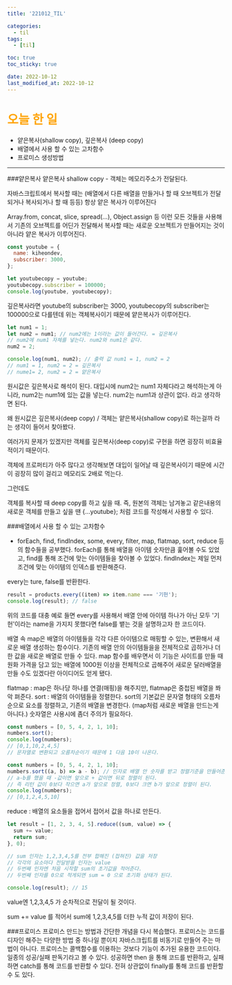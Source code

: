 ```yaml
---
title: '221012_TIL'

categories:
  - til
tags:
  - [til]

toc: true
toc_sticky: true

date: 2022-10-12
last_modified_at: 2022-10-12
---
```


# <span style="color:orange"> 오늘 한 일</span>

- 얕은복사(shallow copy), 깊은복사 (deep copy)
- 배열에서 사용 할 수 있는 고차함수
- 프로미스 생성방법

---

###얕은복사
얕은복사 shallow copy - 객체는 메모리주소가 전달된다.

자바스크립트에서 복사할 때는 (배열에서 다른 배열을 만들거나 할 때 오브젝트가 전달되거나 복사되거나 할 때 등등) 항상 얕은 복사가 이루어진다

Array.from, concat, slice, spread(…), Object.assign 등 이런 모든 것들을 사용해서 기존의 오브젝트를 어딘가 전달해서 복사할 때는 새로운 오브젝트가 만들어지는 것이 아니라 얕은 복사가 이루어진다.

```javascript
const youtube = {
  name: kiheondev,
  subscriber: 3000,
};

let youtubecopy = youtube;
youtubecopy.subscriber = 100000;
console.log(youtube, youtubecopy);
```

깊은복사라면 youtube의 subscriber는 3000, youtubecopy의 subscriber는 100000으로 다를텐데 위는 객체복사이기 때문에 얕은복사가 이루어진다.

```javascript
let num1 = 1;
let num2 = num1; // num2에는 1이라는 값이 들어간다. = 깊은복사
// num2에 num1 자체를 넣는다. num2와 num1은 같다.
num2 = 2;

console.log(num1, num2); // 출력 값 num1 = 1, num2 = 2
// num1 = 1, num2 = 2 = 깊은복사
// nume1= 2, num2 = 2 = 얕은복사
```

원시값은 깊은복사로 해석이 된다. 대입시에 num2는 num1 자체다라고 해석하는게 아니라, num2는 num1에 있는 값을 넣는다. num2는 num1과 상관이 없다. 라고 생각하면 된다.

왜 원시값은 깊은복사(deep copy) / 객체는 얕은복사(shallow copy)로 하는걸까 라는 생각이 들어서 찾아봤다.

여러가지 문제가 있겠지만 객체를 깊은복사(deep copy)로 구현을 하면 굉장히 비효율적이기 때문이다.

객체에 프로퍼티가 아주 많다고 생각해보면 대입이 일어날 때 깊은복사이기 때문에 시간이 굉장히 많이 걸리고 메모리도 2배로 먹는다.

그런데도

객체를 복사할 때 deep copy를 하고 싶을 때. 즉, 원본의 객체는 남겨놓고 같은내용의 새로운 객체를 만들고 싶을 땐 {…youtube}; 처럼 코드를 작성해서 사용할 수 있다.

###배열에서 사용 할 수 있는 고차함수

- forEach, find, findIndex, some, every, filter, map, flatmap, sort, reduce 등의
  함수들을 공부했다.
  forEach를 통해 배열을 아이템 숫자만큼 훑어볼 수도 있었고,
  find를 통해 조건에 맞는 아이템들을 찾아볼 수 있었다.
  findIndex는 제일 먼저 조건에 맞는 아이템의 인덱스를 반환해준다.

every는 ture, false를 반환한다.

```javascript
result = products.every((item) => item.name === '기헌');
console.log(result); // false
```

위의 코드를 대충 예로 들면 every를 사용해서 배열 안에 아이템 하나가 아닌 모두 '기헌'이라는 name을
가지지 못했다면 false를 뱉는 것을 설명하고자 한 코드이다.

배열 속 map은 배열의 아이템들을 각각 다른 아이템으로 매핑할 수 있는, 변환해서 새로운 배열 생성하는 함수이다. 기존의 배열 안의 아이템들을을 전체적으로 곱하거나 더한 값을 새로운 배열로 만들 수 있다.
map 함수를 배우면서 이 기능은 사이트를 만들 때 원화 가격을 담고 있는 배열에 1000원 이상을 전체적으로 곱해주어 새로운 달러배열을 만들 수도 있겠다란 아이디어도 얻게 됐다.

flatmap : map은 하나당 하나를 연결(매핑)을 해주지만, flatmap은 중첩된 배열을 쫘악 펴준다.
sort : 배열의 아이템들을 정렬한다. sort의 기본값은 문자열 형태의 오름차순으로 요소를 정렬하고, 기존의 배열을 변경한다. (map처럼 새로운 배열을 만드는게 아니다.)
숫자열은 사용시에 좀더 주의가 필요하다.

```javascript
const numbers = [0, 5, 4, 2, 1, 10];
numbers.sort();
console.log(numbers);
// [0,1,10,2,4,5]
// 문자열로 변환되고 오름차순이기 때문에 1 다음 10이 나온다.
```

```javascript
const numbers = [0, 5, 4, 2, 1, 10];
numbers.sort((a, b) => a - b); // 인자로 배열 안 숫자를 받고 정렬기준을 만들어준다.
// a-b를 했을 때 -값이면 앞으로 + 값이면 뒤로 정렬이 된다.
// 즉 리턴 값이 0보다 작으면 a가 앞으로 정렬, 0보다 크면 b가 앞으로 정렬이 된다.
console.log(numbers);
// [0,1,2,4,5,10]
```

reduce : 배열의 요소들을 접어서 접어서 값을 하나로 만든다.

```javascript
let result = [1, 2, 3, 4, 5].reduce((sum, value) => {
  sum += value;
  return sum;
}, 0);

// sum 인자는 1,2,3,4,5를 전부 합해진 (접혀진) 값을 저장
// 각각의 요소마다 전달받을 인자는 value
// 두번째 인자엔 처음 시작할 sum의 초기값을 적어준다.
// 두번째 인자를 0으로 적게되면 sum = 0 으로 초기화 상태가 된다.

console.log(result); // 15
```

value엔 1,2,3,4,5 가 순차적으로 전달이 될 것이다.

sum += value 를 적어서 sum에 1,2,3,4,5를 더한 누적 값이 저장이 된다.

###프로미스
프로미스 만드는 방법과 간단한 개념을 다시 복습했다.
프로미스는 코드를 디자인 해주는 다양한 방법 중 하나일 뿐이지 자바스크립트를 비동기로 만들어 주는 마법이 아니다.
프로미스는 콜백함수를 이용하는 것보다 기능이 추가된 유용한 코드이다.
일종의 성공/실패 판독기라고 볼 수 있다.
성공하면 then 을 통해 코드를 반환하고, 실패하면 catch를 통해 코드를 반환할 수 있다.
전혀 상관없이 finally를 통해 코드를 반환할 수 도 있다.
